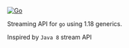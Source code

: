 [![Go](https://github.com/r6q/stream/actions/workflows/go.yml/badge.svg)](https://github.com/r6q/stream/actions/workflows/go.yml)

Streaming API for `go` using 1.18 generics.

Inspired by `Java 8` stream API
